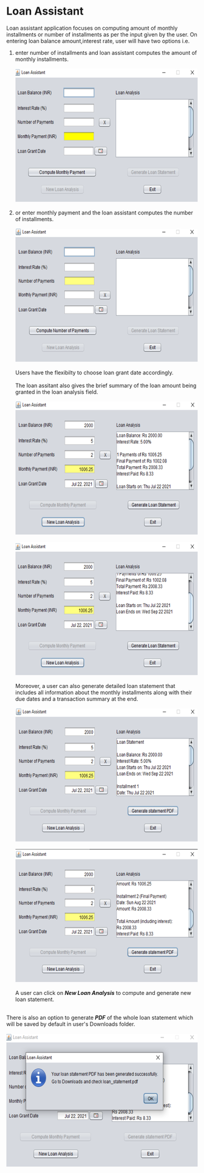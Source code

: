 # Loan Assistant
Loan assistant application focuses on computing amount of monthly installments or number of installments as per the input given by the user. On entering loan balance amount,interest rate, user will have two options i.e. 
1. enter number of installments and loan assistant computes the amount of monthly installments. 
<br><br>
<img src="loan1.png" width=600 height=350><br><br>
2. or enter monthly payment and the loan assistant computes the number of installments.<br><br>
<img src="loan2.png" width=600 height=350><br><br>
Users have the flexibilty to choose loan grant date accordingly.<br><br>
The loan assitant also gives the brief summary of the loan amount being granted in the loan analysis field.<br><br>
<img src="loan3.png" width=600 height=350><br><br>
<img src="loan4.png" width=600 height=350><br><br>
Moreover, a user can also generate detailed loan statement that includes all information about the monthly installments along with their due dates and a transaction summary at the end.<br><br>
<img src="loan7.png" width=600 height=350><br><br>
<img src="loan8.png" width=600 height=350><br><br>
A user can click on ***New Loan Analysis*** to compute and generate new loan statement.<br><br>

There is also an option to generate ***PDF*** of the whole loan statement which will be saved by default in user's Downloads folder.<br><br>
<img src="loan9.png" width=600 height=350><br><br>
